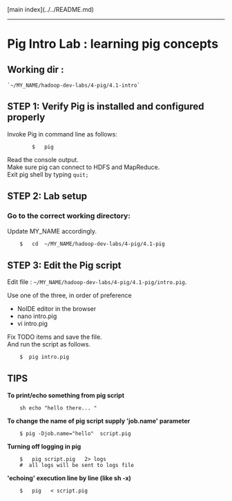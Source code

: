 <link rel='stylesheet' href='../../assets/css/main.css'/>
[main index](../../README.md)

---- 

# Pig Intro Lab : learning pig concepts

## Working dir : 
    `~/MY_NAME/hadoop-dev-labs/4-pig/4.1-intro`

## STEP 1: Verify Pig is installed and configured properly
Invoke Pig in command line as follows:
```
        $   pig
```
Read the console output.  
Make sure pig can connect to HDFS and MapReduce.  
Exit pig shell by typing    `quit;`

## STEP 2:  Lab setup

### Go to the correct working directory:
Update MY_NAME accordingly.
```bash
    $   cd  ~/MY_NAME/hadoop-dev-labs/4-pig/4.1-pig
```


## STEP 3:  Edit the Pig script

Edit file :    `~/MY_NAME/hadoop-dev-labs/4-pig/4.1-pig/intro.pig`.  

Use one of the three, in order of preference
* NoIDE editor in the browser
* nano intro.pig
* vi intro.pig

Fix TODO items and save the file.   
And run the script as follows.

```bash
    $  pig intro.pig
```

## TIPS

**To print/echo something from pig script**
```pig
    sh echo "hello there... "
```

**To change the name of pig script supply 'job.name' parameter** 
```
    $ pig -Djob.name="hello"  script.pig
```

**Turning off logging in pig** 
```
    $   pig script.pig   2> logs
    #  all logs will be sent to logs file
```
**'echoing' execution line by line   (like sh -x)** 
```
    $   pig   < script.pig
```
